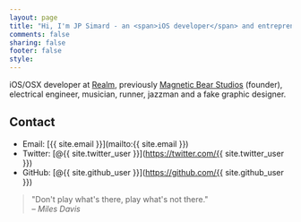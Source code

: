 ```yaml
---
layout: page
title: "Hi, I'm JP Simard - an <span>iOS developer</span> and entrepreneur based in <span>SFO & Ottawa</span>."
comments: false
sharing: false
footer: false
style:
---
```

iOS/OSX developer at [Realm](http://realm.io), previously [Magnetic Bear Studios](http://magneticbear.com) (founder), electrical engineer, musician, runner, jazzman and a fake graphic designer.

## Contact

* Email: [{{ site.email }}](mailto:{{ site.email }})
* Twitter: [@{{ site.twitter_user }}](https://twitter.com/{{ site.twitter_user }})
* GitHub: [@{{ site.github_user }}](https://github.com/{{ site.github_user }})

> "Don't play what's there, play what's not there."
> <cite><br />– Miles Davis</cite>
